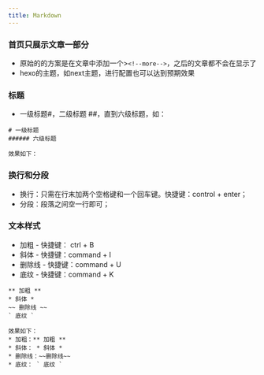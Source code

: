 ```yaml
---
title: Markdown
---
```



### 首页只展示文章一部分
- 原始的的方案是在文章中添加一个>`<!--more-->`，之后的文章都不会在显示了
- hexo的主题，如next主题，进行配置也可以达到预期效果

### 标题
- 一级标题#，二级标题 ##，直到六级标题，如：
```
# 一级标题 
###### 六级标题
```
	效果如下：  

### 换行和分段

* 换行：只需在行末加两个空格键和一个回车键。快捷键：control + enter；
* 分段：段落之间空一行即可；

### 文本样式
* 加粗 - 快捷键： ctrl + B 
* 斜体 - 快捷键：command + I
* 删除线 - 快捷键：command + U
* 底纹 - 快捷键：command + K 
```
** 加粗 **
* 斜体 *
~~ 删除线 ~~
` 底纹 `
```
	效果如下：
	* 加粗：** 加粗 **
	* 斜体： * 斜体 *
	* 删除线：~~删除线~~
	* 底纹： ` 底纹 `